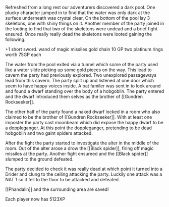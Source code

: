 Refreshed from a long rest our adventurers discovered a dark pool.  One plucky character jumped in to find that the water was only dark at the surface underneath was crystal clear,  On the bottom of the pool lay 3 skeletons, one with shiny things on it.     Another member of the party joined in the looting to find that two of the skeletons were undead and a brief  fight ensured.   Once really really dead the skeletons were looted gaining the following.

+1 short sword.
wand of magic missiles
gold chain 10 GP
two platinum rings worth 75GP each

The water from the pool exited via a tunnel which some of the party used like a water slide picking up some gold pieces on the way.  This lead to cavern the party had previously explored.  Two unexplored passageways lead from this cavern.  The party split up and listened at one door which seem to have happy voices inside.  A bat familer was sent in to look around and found a dwarf standing over the body of a hobgoblin.    The party entered and the dwarf introduced them selves as the brother of [[Gundren Rockseeker]].  

The other half of the party found a naked dwarf locked in a room who also claimed to be the brother of [[Gundren Rockseeker]].   With at least one imposter the party cast moonbeam which did expose the happy dwarf to be a doppleganger.  At this point the doppleganger, pretending to be dead hobgoblin and two gaint spiders attacked.

After the fight the party started to investigate the alter in the middle of the room.   Out of the alter arose a drow the [[Black spider]], firing off magic missiles at the party.  Another fight ensureed and the [[Black spider]] slumped to the ground defeated.

The party decided to check it was really dead at which point it turned into a Drider and clung to the ceiling attacking the party.  Luckily one attack was a NAT 1 so it fell to the floor to be attacked and defeated.

[[Phandalin]] and the surrounding area are saved!

Each player now has 5123XP
